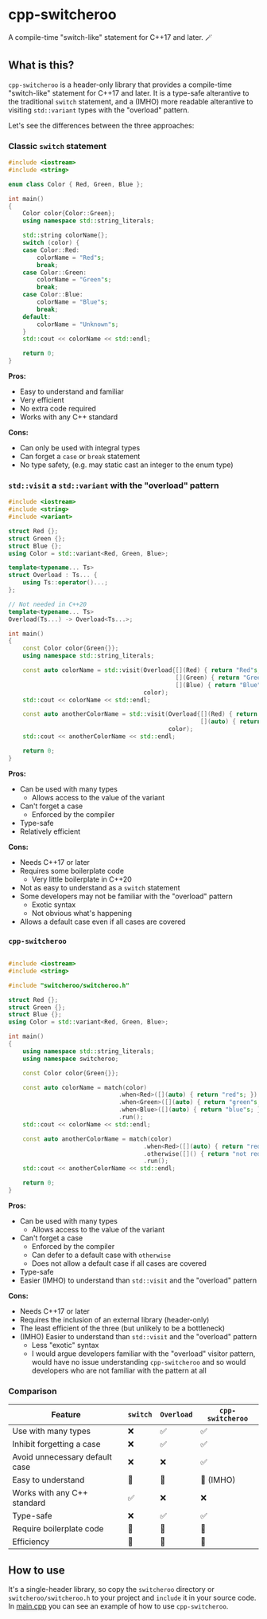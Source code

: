 # cpp-switcheroo

A compile-time "switch-like" statement for C++17 and later. 🪄

## What is this?

`cpp-switcheroo` is a header-only library that provides a compile-time "switch-like" statement for C++17 and later.
It is a type-safe alterantive to the traditional `switch` statement, and a (IMHO) more readable alterantive to visiting `std::variant` types with the "overload" pattern.

Let's see the differences between the three approaches:

### Classic `switch` statement

```cpp
#include <iostream>
#include <string>

enum class Color { Red, Green, Blue };

int main()
{
    Color color{Color::Green};
    using namespace std::string_literals;

    std::string colorName{};
    switch (color) {
    case Color::Red:
        colorName = "Red"s;
        break;
    case Color::Green:
        colorName = "Green"s;
        break;
    case Color::Blue:
        colorName = "Blue"s;
        break;
    default:
        colorName = "Unknown"s;
    }
    std::cout << colorName << std::endl;

    return 0;
}
```

**Pros:**
- Easy to understand and familiar
- Very efficient
- No extra code required
- Works with any C++ standard

**Cons:**
- Can only be used with integral types
- Can forget a `case` or `break` statement
- No type safety, (e.g. may static cast an integer to the enum type)

### `std::visit` a `std::variant` with the "overload" pattern

```cpp
#include <iostream>
#include <string>
#include <variant>

struct Red {};
struct Green {};
struct Blue {};
using Color = std::variant<Red, Green, Blue>;

template<typename... Ts>
struct Overload : Ts... {
    using Ts::operator()...;
};

// Not needed in C++20
template<typename... Ts>
Overload(Ts...) -> Overload<Ts...>;

int main()
{
    const Color color{Green{}};
    using namespace std::string_literals;

    const auto colorName = std::visit(Overload{[](Red) { return "Red"s; },
                                               [](Green) { return "Green"s; },
                                               [](Blue) { return "Blue"s; }},
                                      color);
    std::cout << colorName << std::endl;

    const auto anotherColorName = std::visit(Overload{[](Red) { return "Red"s; },
                                                      [](auto) { return "not red"s; }},
                                             color);
    std::cout << anotherColorName << std::endl;

    return 0;
}
```

**Pros:**
- Can be used with many types
  - Allows access to the value of the variant
- Can't forget a case
  - Enforced by the compiler
- Type-safe
- Relatively efficient

**Cons:**
- Needs C++17 or later
- Requires some boilerplate code
  - Very little boilerplate in C++20
- Not as easy to understand as a `switch` statement
- Some developers may not be familiar with the "overload" pattern
  - Exotic syntax
  - Not obvious what's happening
- Allows a default case even if all cases are covered

### `cpp-switcheroo`

```cpp

#include <iostream>
#include <string>

#include "switcheroo/switcheroo.h"

struct Red {};
struct Green {};
struct Blue {};
using Color = std::variant<Red, Green, Blue>;

int main()
{
    using namespace std::string_literals;
    using namespace switcheroo;

    const Color color{Green{}};

    const auto colorName = match(color)
                               .when<Red>([](auto) { return "red"s; })
                               .when<Green>([](auto) { return "green"s; })
                               .when<Blue>([](auto) { return "blue"s; })
                               .run();
    std::cout << colorName << std::endl;

    const auto anotherColorName = match(color)
                                      .when<Red>([](auto) { return "red"s; })
                                      .otherwise([]() { return "not red"s; })
                                      .run();
    std::cout << anotherColorName << std::endl;

    return 0;
}
```

**Pros:**
- Can be used with many types
  - Allows access to the value of the variant
- Can't forget a case
  - Enforced by the compiler
  - Can defer to a default case with `otherwise`
  - Does not allow a default case if all cases are covered
- Type-safe
- Easier (IMHO) to understand than `std::visit` and the "overload" pattern

**Cons:**
- Needs C++17 or later
- Requires the inclusion of an external library (header-only)
- The least efficient of the three (but unlikely to be a bottleneck)
- (IMHO) Easier to understand than `std::visit` and the "overload" pattern
  - Less "exotic" syntax
  - I would argue developers familiar with the "overload" visitor pattern,
    would have no issue understanding `cpp-switcheroo` and so would developers who are not familiar with the pattern at all

### Comparison

| Feature                        | `switch` | `Overload` | `cpp-switcheroo` |
| ------------------------------ | -------- | ---------- | ---------------- |
| Use with many types            | ❌        | ✅          | ✅                |
| Inhibit forgetting a case      | ❌        | ✅          | ✅                |
| Avoid unnecessary default case | ❌        | ❌          | ✅                |
| Easy to understand             | 🥇        | 🥉          | 🥈 (IMHO)         |
| Works with any C++ standard    | ✅        | ❌          | ❌                |
| Type-safe                      | ❌        | ✅          | ✅                |
| Require boilerplate code       | 🥇        | 🥈          | 🥉                |
| Efficiency                     | 🥇        | 🥈          | 🥉                |

## How to use

It's a single-header library, so copy the `switcheroo` directory or `switcheroo/switcheroo.h`
to your project and `include` it in your source code.
In [main.cpp](main.cpp) you can see an example of how to use `cpp-switcheroo`.
